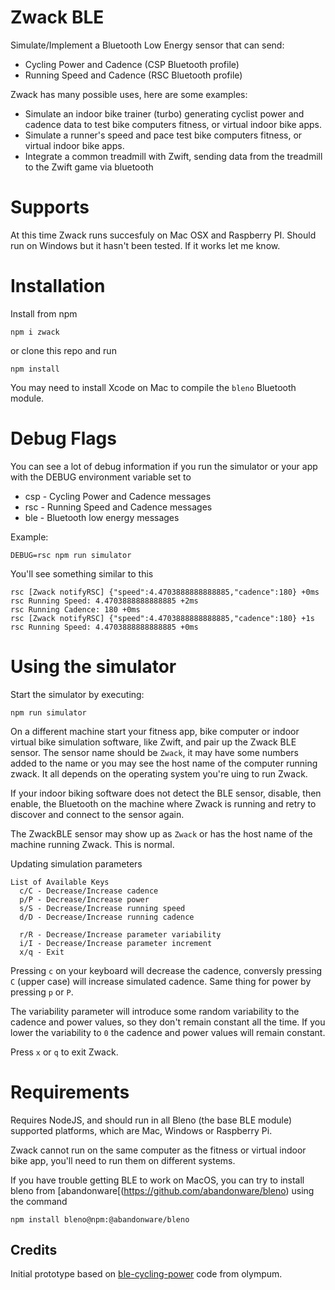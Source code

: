 # Zwack BLE

Simulate/Implement a Bluetooth Low Energy sensor that can send:

  * Cycling Power and Cadence (CSP Bluetooth profile)
  * Running Speed and Cadence (RSC Bluetooth profile)

Zwack has many possible uses, here are some examples:

  * Simulate an indoor bike trainer (turbo) generating cyclist power and cadence data to test bike computers fitness, or virtual indoor bike apps. 
  * Simulate a runner's speed and pace test bike computers fitness, or virtual indoor bike apps. 
  * Integrate a common treadmill with Zwift, sending data from the treadmill to the Zwift game via bluetooth

# Supports

At this time Zwack runs succesfuly on Mac OSX and Raspberry PI. Should run on Windows but it hasn't been tested. If it works let me know.

# Installation

Install from npm

    npm i zwack

or clone this repo and run 

    npm install

You may need to install Xcode on Mac to compile the `bleno` Bluetooth module. 

# Debug Flags

You can see a lot of debug information if you run the simulator or your app with the DEBUG environment variable set to 

  * csp - Cycling Power and Cadence messages
  * rsc - Running Speed and Cadence messages
  * ble - Bluetooth low energy messages

Example:

    DEBUG=rsc npm run simulator

You'll see something similar to this

```
rsc [Zwack notifyRSC] {"speed":4.4703888888888885,"cadence":180} +0ms
rsc Running Speed: 4.4703888888888885 +2ms
rsc Running Cadence: 180 +0ms
rsc [Zwack notifyRSC] {"speed":4.4703888888888885,"cadence":180} +1s
rsc Running Speed: 4.4703888888888885 +0ms
```

# Using the simulator

Start the simulator by executing:

    npm run simulator

On a different machine start your fitness app, bike computer or indoor virtual bike simulation software, like Zwift, and pair up the Zwack BLE sensor. The sensor name should be `Zwack`, it may have some numbers added to the name or you may see the host name of the computer running zwack. It all depends on the operating system you're uing to run Zwack.

If your indoor biking software does not detect the BLE sensor, disable, then enable, the Bluetooth on the machine where Zwack is running and retry to discover and connect to the sensor again.

The ZwackBLE sensor may show up as `Zwack` or has the host name of the machine running Zwack. This is normal.

Updating simulation parameters

    List of Available Keys
      c/C - Decrease/Increase cadence
      p/P - Decrease/Increase power
      s/S - Decrease/Increase running speed
      d/D - Decrease/Increase running cadence  

      r/R - Decrease/Increase parameter variability
      i/I - Decrease/Increase parameter increment
      x/q - Exit

Pressing `c` on your keyboard will decrease the cadence, conversly pressing `C` (upper case) will increase simulated cadence. Same thing for power by pressing `p` or `P`.
 
The variability parameter will introduce some random variability to the cadence and power values, so they don't remain constant all the time. If you lower the variability to `0` the cadence and power values will remain constant.

Press `x` or `q` to exit Zwack.

# Requirements

Requires NodeJS, and should run in all Bleno (the base BLE module) supported platforms, which are Mac, Windows or Raspberry Pi. 

Zwack cannot run on the same computer as the fitness or virtual indoor bike app, you'll need to run them on different systems.

If you have trouble getting BLE to work on MacOS, you can try to install bleno from [abandonware[(https://github.com/abandonware/bleno) using the command

	npm install bleno@npm:@abandonware/bleno

## Credits

Initial prototype based on [ble-cycling-power](https://github.com/olympum/ble-cycling-power) code from olympum.
